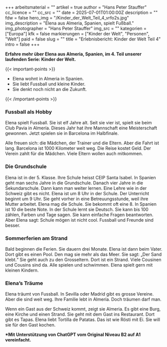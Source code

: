 +++
arbeitsmaterial = ""
artikel = true
author = "Hans Peter Stauffer"
cc_licence = ""
cc_src = ""
date = 2025-07-01T01:00:00Z
description = ""
fdw = false
hero_img = "/Kinder_der_Welt_Teil_4_vrfo2s.jpg"
img_description = "Elena aus Almeria, Spanien, spielt Fußball."
img_photographer = "Hans Peter Stauffer"
img_src = ""
kategorien = ["Europa"]
kfk = false
markierungen = ["Kinder der Welt", "Personen", "Welt"]
paid = false
slug = ""
title = "Erlebnisbericht: Kinder der Welt Teil 4"
intro = false
+++

**Erfahre mehr über Elena aus Almeria, Spanien, im 4. Teil unserer laufenden Serie: Kinder der Welt.**

{{< important-points >}}

<ul>

<li>Elena wohnt in Almeria in Spanien.</li>

<li>Sie liebt Fussball und kleine Kinder.</li>

<li>Sie denkt noch nicht an die Zukunft.</li>

</ul>

{{< /important-points >}}

### Fussball als Hobby

Elena spielt Fussball. Sie ist elf Jahre alt. Seit sie vier ist, spielt sie beim Club Pavia in Almería. Dieses Jahr hat ihre Mannschaft eine Meisterschaft gewonnen. Jetzt spielen sie in Barcelona im Halbfinale.

Alle freuen sich: die Mädchen, der Trainer und die Eltern. Aber die Fahrt ist lang. Barcelona ist 1000 Kilometer weit weg. Die Reise kostet Geld. Der Verein zahlt für die Mädchen. Viele Eltern wollen auch mitkommen.

### Die Grundschule

Elena ist in der 5. Klasse. Ihre Schule heisst CEIP Santa Isabel. In Spanien geht man sechs Jahre in die Grundschule. Danach vier Jahre in die Sekundarschule. Dann kann man weiter lernen. Eine Lehre wie in der Schweiz gibt es nicht. Elena ist um 8 Uhr in der Schule. Der Unterricht beginnt um 9 Uhr. Sie geht vorher in eine Betreuungsstunde, weil ihre Mutter arbeitet. Elena mag die Schule. Sie bekommt oft eine 8. In Spanien ist 10 die beste Note. In der Schule lernt sie Deutsch. Sie kann bis 100 zählen, Farben und Tage sagen. Sie kann einfache Fragen beantworten. Aber Elena sagt: Schule mögen ist nicht cool. Fussball und Freunde sind besser.

### Sommerferien am Strand

Bald beginnen die Ferien. Sie dauern drei Monate. Elena ist dann beim Vater. Dort gibt es einen Pool. Den mag sie mehr als das Meer. Sie sagt: „Der Sand klebt.“ Sie geht auch zu den Grosseltern. Dort ist ein Strand. Viele Cousinen und Cousins sind da. Alle spielen und schwimmen. Elena spielt gern mit kleinen Kindern.

### Elena’s Träume

Elena träumt von Fussball. In Sevilla oder Madrid gibt es grosse Vereine. Aber die sind weit weg. Ihre Familie lebt in Almería. Doch träumen darf man.

Wenn ein Gast aus der Schweiz kommt, zeigt sie Almeria. Es gibt eine Burg, eine Kirche und einen Strand. Sie geht mit dem Gast ins Restaurant. Dort gibt es Tapas. Elena liebt Tortilla de Patatas. Das ist wie Rösti mit Ei. Sie will sie für den Gast kochen.

**\*Mit Unterstützung von ChatGPT vom Original Niveau B2 auf A1 vereinfacht.**
